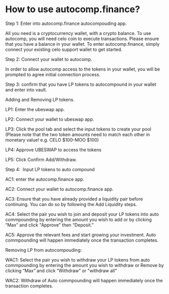 # How to use autocomp.finance?

Step 1: Enter into autocomp.finance autocompouding app.

All you need is a cryptocurrency wallet, with a crypto balance. To use autocomp, you will need celo coin to execute transactions. Please ensure that you have a balance in your wallet. To enter autocomp.finance, simply connect your existing celo support wallet to get started.

Step 2: Connect your wallet to autocomp.

In order to allow autocomp access to the tokens in your wallet, you will be prompted to agree initial connection process.

Step 3: confirm that you have LP tokens to autocompound in your wallet and enter into vault.

Adding and Removing LP tokens.

LP1: Enter the ubeswap app.

LP2: Connect your wallet to ubeswap app.

LP3: Click the pool tab and select the input tokens to create your pool (Please note that the two token amounts need to match each other in monetary value! e.g. CELO $100–MOO $100)

LP4: Approve UBESWAP to access the tokens

LP5: Click Confirm Add/Withdraw.

Step 4:  Input LP tokens to auto compound  

AC1: enter the autocomp.finance app.

AC2: Connect your wallet to autocomp.finance app.

AC3: Ensure that you have already provided a liquidity pair before continuing. You can do so by following the Add Liquidity steps.

AC4: Select the pair you wish to join and deposit your LP tokens into auto commpounding by entering the amount you wish to add or by clicking “Max” and click "Approve" then “Deposit.”

AC5: Approve the relevant fees and start growing your investment. Auto commpounding will happen immediately once the transaction completes.

Removing LP from autocompouding:

WAC1: Select the pair you wish to withdraw  your LP tokens from auto commpounding by entering the amount you wish to withdraw or Remove by clicking “Max” and click “Withdraw” or "withdraw all"

WAC2: Withdraw of Auto commpounding will happen immediately once the transaction completes.